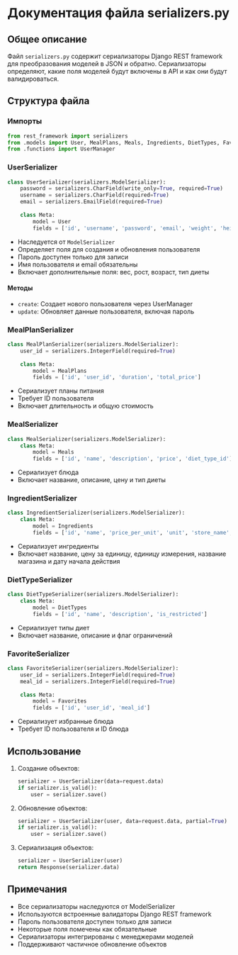 # Документация файла serializers.py

## Общее описание
Файл `serializers.py` содержит сериализаторы Django REST framework для преобразования моделей в JSON и обратно. Сериализаторы определяют, какие поля моделей будут включены в API и как они будут валидироваться.

## Структура файла

### Импорты
```python
from rest_framework import serializers
from .models import User, MealPlans, Meals, Ingredients, DietTypes, Favorites
from .functions import UserManager
```

### UserSerializer
```python
class UserSerializer(serializers.ModelSerializer):
    password = serializers.CharField(write_only=True, required=True)
    username = serializers.CharField(required=True)
    email = serializers.EmailField(required=True)
    
    class Meta:
        model = User
        fields = ['id', 'username', 'password', 'email', 'weight', 'height', 'age', 'diet_type_id']
```
- Наследуется от `ModelSerializer`
- Определяет поля для создания и обновления пользователя
- Пароль доступен только для записи
- Имя пользователя и email обязательны
- Включает дополнительные поля: вес, рост, возраст, тип диеты

#### Методы
- `create`: Создает нового пользователя через UserManager
- `update`: Обновляет данные пользователя, включая пароль

### MealPlanSerializer
```python
class MealPlanSerializer(serializers.ModelSerializer):
    user_id = serializers.IntegerField(required=True)
    
    class Meta:
        model = MealPlans
        fields = ['id', 'user_id', 'duration', 'total_price']
```
- Сериализует планы питания
- Требует ID пользователя
- Включает длительность и общую стоимость

### MealSerializer
```python
class MealSerializer(serializers.ModelSerializer):
    class Meta:
        model = Meals
        fields = ['id', 'name', 'description', 'price', 'diet_type_id']
```
- Сериализует блюда
- Включает название, описание, цену и тип диеты

### IngredientSerializer
```python
class IngredientSerializer(serializers.ModelSerializer):
    class Meta:
        model = Ingredients
        fields = ['id', 'name', 'price_per_unit', 'unit', 'store_name', 'valid_from']
```
- Сериализует ингредиенты
- Включает название, цену за единицу, единицу измерения, название магазина и дату начала действия

### DietTypeSerializer
```python
class DietTypeSerializer(serializers.ModelSerializer):
    class Meta:
        model = DietTypes
        fields = ['id', 'name', 'description', 'is_restricted']
```
- Сериализует типы диет
- Включает название, описание и флаг ограничений

### FavoriteSerializer
```python
class FavoriteSerializer(serializers.ModelSerializer):
    user_id = serializers.IntegerField(required=True)
    meal_id = serializers.IntegerField(required=True)
    
    class Meta:
        model = Favorites
        fields = ['id', 'user_id', 'meal_id']
```
- Сериализует избранные блюда
- Требует ID пользователя и ID блюда

## Использование
1. Создание объектов:
   ```python
   serializer = UserSerializer(data=request.data)
   if serializer.is_valid():
       user = serializer.save()
   ```

2. Обновление объектов:
   ```python
   serializer = UserSerializer(user, data=request.data, partial=True)
   if serializer.is_valid():
       user = serializer.save()
   ```

3. Сериализация объектов:
   ```python
   serializer = UserSerializer(user)
   return Response(serializer.data)
   ```

## Примечания
- Все сериализаторы наследуются от ModelSerializer
- Используются встроенные валидаторы Django REST framework
- Пароль пользователя доступен только для записи
- Некоторые поля помечены как обязательные
- Сериализаторы интегрированы с менеджерами моделей
- Поддерживают частичное обновление объектов 